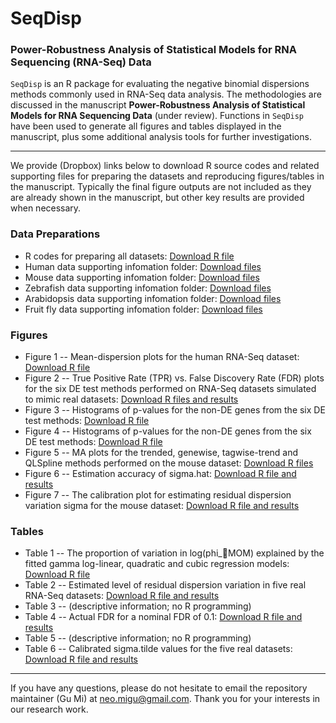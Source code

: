 SeqDisp
=======

### Power-Robustness Analysis of Statistical Models for RNA Sequencing (RNA-Seq) Data

`SeqDisp` is an R package for evaluating the negative binomial dispersions methods commonly used in RNA-Seq data analysis. The methodologies are discussed in the manuscript **Power-Robustness Analysis of Statistical Models for RNA Sequencing Data** (under review). Functions in `SeqDisp` have been used to generate all figures and tables displayed in the manuscript, plus some additional analysis tools for further investigations.

******

We provide (Dropbox) links below to download R source codes and related supporting files for preparing the datasets and reproducing figures/tables in the manuscript. Typically the final figure outputs are not included as they are already shown in the manuscript, but other key results are provided when necessary.

### Data Preparations

* R codes for preparing all datasets: [Download R file](https://www.dropbox.com/s/ypdpedvi1i1unbt/Data_Preparations.R?dl=0)
* Human data supporting infomation folder: [Download files](https://www.dropbox.com/sh/7xycce8lg2fq81p/AADz8N6p3Bev8s3sIMl-aXMYa?dl=0)
* Mouse data supporting infomation folder: [Download files](https://www.dropbox.com/sh/1jsgwebcz1jqq52/AACb_ULh7HXEfQL8OlyOUUdma?dl=0)
* Zebrafish data supporting infomation folder: [Download files](https://www.dropbox.com/sh/xtq6rmxmjpqop87/AADAO32t_uauN96mdH83ZkkIa?dl=0)
* Arabidopsis data supporting infomation folder: [Download files](https://www.dropbox.com/sh/33lakumo2u1094m/AABRa8dbGRyCBe0nZ2hcFlg1a?dl=0)
* Fruit fly data supporting infomation folder: [Download files](https://www.dropbox.com/sh/geu5s45wxwrg03q/AACyBcEoIDTlmNPMThKcUIIDa?dl=0)

### Figures

* Figure 1 -- Mean-dispersion plots for the human RNA-Seq dataset: [Download R file](https://www.dropbox.com/s/ya5qyu0fdvee80o/Figure1.R?dl=0)
* Figure 2 -- True Positive Rate (TPR) vs. False Discovery Rate (FDR) plots for the six DE test methods performed on RNA-Seq datasets simulated to mimic real datasets: [Download R files and results](https://www.dropbox.com/sh/id5kcn43w2nyiul/AAD2H0dDbTaukg3GG1yWq9Ara?dl=0)
* Figure 3 -- Histograms of p-values for the non-DE genes from the six DE test methods: [Download R file](https://www.dropbox.com/s/yshd4zfar3h867m/Figure3.R?dl=0)
* Figure 4 -- Histograms of p-values for the non-DE genes from the six DE test methods: [Download R file](https://www.dropbox.com/s/vyfrmcvm8hnpysn/Figure4.R?dl=0)
* Figure 5 -- MA plots for the trended, genewise, tagwise-trend and QLSpline methods performed on the mouse dataset: [Download R files](https://www.dropbox.com/sh/8ryud7hdo51gx4f/AADYePWYDiF4kQs6qvS4u1oEa?dl=0)
* Figure 6 -- Estimation accuracy of sigma.hat: [Download R file and results](https://www.dropbox.com/sh/4llg6wwuzap8yc4/AAA4xl5va4PQ-QwuZK_L7YGga?dl=0)
* Figure 7 -- The calibration plot for estimating residual dispersion variation sigma for the mouse dataset: [Download R file and results](https://www.dropbox.com/sh/1k7c3xmv9l40fcv/AAAlIlMqWrYpTdTJ3PEdirxla?dl=0)

### Tables
* Table 1 -- The proportion of variation in log(phi_MOM) explained by the fitted gamma log-linear, quadratic and cubic regression models: [Download R file](https://www.dropbox.com/s/xpln6q881lf35z2/Table1.R?dl=0)
* Table 2 -- Estimated level of residual dispersion variation in five real RNA-Seq datasets: [Download R file and results](https://www.dropbox.com/sh/iab5id4xabvanlf/AABMi4f88fRUby0pfc01CqxGa?dl=0)
* Table 3 -- (descriptive information; no R programming)
* Table 4 -- Actual FDR for a nominal FDR of 0.1: [Download R file and results](https://www.dropbox.com/sh/6yb42xlsviujjz2/AACTIt4OXx9E0EuT0YU0el5Ja?dl=0)
* Table 5 -- (descriptive information; no R programming)
* Table 6 -- Calibrated sigma.tilde values for the five real datasets: [Download R file and results](https://www.dropbox.com/sh/jvj4m34od6fxqpd/AAByRUqkFsPqiSCztlGBtbLFa?dl=0)

******

If you have any questions, please do not hesitate to email the repository maintainer (Gu Mi) at neo.migu@gmail.com. Thank you for your interests in our research work.